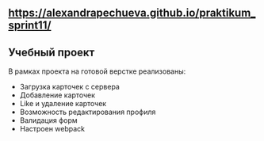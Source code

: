 ## https://alexandrapechueva.github.io/praktikum_sprint11/
## Учебный проект

В рамках проекта на готовой верстке реализованы:
- Загрузка карточек с сервера
- Добавление карточек
- Like и удаление карточек
- Возможность редактирования профиля
- Валидация форм
- Настроен webpack